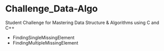 # Challenge_Data-Algo
Student Challenge for Mastering Data Structure &amp; Algorithms using C and C++

- FindingSingleMissingElement
- FindingMultipleMissingElement
